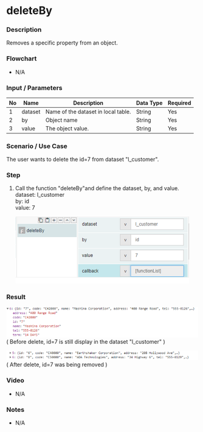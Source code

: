 ﻿# deleteBy

### Description

Removes a specific property from an object.

### Flowchart

- N/A 

### Input / Parameters

| No | Name | Description | Data Type | Required |
| ------ | ------ | ------ |------ | ------ |
| 1 | dataset | Name of the dataset in local table. | String | Yes  |
| 2 | by | Object name | String | Yes |
| 3 | value | The object value. | String | Yes |

### Scenario / Use Case

The user wants to delete the id=7 from dataset "l_customer".

### Step

1. Call the function "deleteBy"and define the dataset,  by, and             value.
   <br>
   dataset: l_customer<br>
   by: id<br>
   value: 7<br>
  
   ![](../../../../document/function/Dataset/deleteBy/deleteBy-step-1.png?raw=true)
   
### Result

![](../../../../document/function/Dataset/deleteBy/deleteBy-result-1.png?raw=true)
( Before delete, id=7 is still display in the dataset "l_customer" )

![](../../../../document/function/Dataset/deleteBy/deleteBy-result-2.png?raw=true)
( After delete, id=7 was being removed )
   
### Video

- N/A

<!--[![Video](http://i.imgur.com/Ot5DWAW.png)](https://youtu.be/StTqXEQ2l-Y?t=35s)-->

### Notes

- N/A